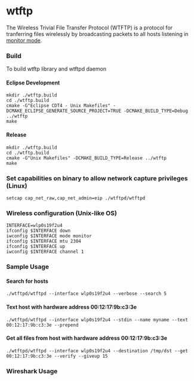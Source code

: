 # wtftp
The Wireless Trivial File Transfer Protocol (WTFTP) is a protocol for tranferring files wirelessly by broadcasting packets to all hosts listening in [monitor mode](https://en.wikipedia.org/wiki/Monitor_mode).

### Build 
To build wtftp library and wtftpd daemon
#### Eclipse Development
```shell
mkdir ./wtftp.build
cd ./wtftp.build
cmake -G"Eclipse CDT4 - Unix Makefiles" -DCMAKE_ECLIPSE_GENERATE_SOURCE_PROJECT=TRUE -DCMAKE_BUILD_TYPE=Debug ../wtftp
make
```
#### Release
```shell
mkdir ./wtftp.build
cd ./wtftp.build
cmake -G"Unix Makefiles" -DCMAKE_BUILD_TYPE=Release ../wtftp
make
```

### Set capabilities on binary to allow network capture privileges (Linux)
```shell
setcap cap_net_raw,cap_net_admin=eip ./wtftpd/wtftpd
```

### Wireless configuration (Unix-like OS)
```shell
INTERFACE=wlp0s19f2u4
ifconfig $INTERFACE down
iwconfig $INTERFACE mode monitor
ifconfig $INTERFACE mtu 2304
ifconfig $INTERFACE up
iwconfig $INTERFACE channel 1

```

### Sample Usage
#### Search for hosts
```shell
./wtftpd/wtftpd --interface wlp0s19f2u4 --verbose --search 5
```

#### Text host with hardware address 00:12:17:9b:c3:3e
```shell
./wtftpd/wtftpd --interface wlp0s19f2u4 --stdin --name myname --text 00:12:17:9b:c3:3e --prepend 
```

#### Get all files from host with hardware address 00:12:17:9b:c3:3e
```shell
./wtftpd/wtftpd --interface wlp0s19f2u4 --destination /tmp/dst --get 00:12:17:9b:c3:3e --verify --giveup 15 
```

### Wireshark Usage
